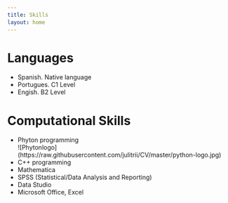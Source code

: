 ```yaml
---
title: Skills
layout: home
---
```


<h1>Languages</h1> 
  <ul>
    <li>Spanish. Native language</li>
    <li>Portugues. C1 Level</li>
    <li>Engish. B2 Level</li>
  </ul>
<h1>Computational Skills</h1>  
 <ul>
  <li>Phyton programming<br>
  ![Phytonlogo](https://raw.githubusercontent.com/julitrii/CV/master/python-logo.jpg)</li>
  <li>C++ programming</li>
  <li>Mathematica</li>
  <li>SPSS (Statistical/Data Analysis and Reporting)</li>
  <li>Data Studio</li>
  <li>Microsoft Office, Excel </li>
 </ul>
